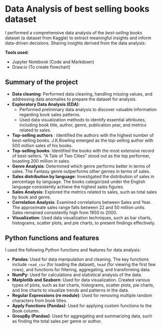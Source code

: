 # Data Analysis of best selling books dataset
I performed a comprehensive data analysis of the _best-selling books_ dataset (a dataset from Kaggle) to extract meaningful insights and inform data-driven decisions. Sharing insights derived from the data analysis:

**Tools used**: 
* Jupyter Notebook (Code and Markdown)
* Draw.io (To create flowchart)
## Summary of the project
* **Data cleaning**: Performed data cleaning, handling missing values, and addressing data anomalies to prepare the dataset for analysis. 
* **Exploratory Data Analysis (EDA)**:
  * Performed preliminary data analysis to discover valuable information regarding book sales patterns.
  * Used data visualization methods to identify essential attributes, including book title, author, genre, publication year, and metrics related to sales.
* **Top-selling authors** : Identified the authors with the highest number of best-selling books. J.K.Rowling emerged as the top-selling author with 500 million sales of his books.
* **Top-selling books**: Identified the books with the most extensive record of best-sellers. "A Tale of Two Cities" stood out as the top performer, boasting 200 million in sales.
* **Genre Analysis**: Determined which genre performs better in terms of sales. The Fantasy genre outperforms other genres in terms of sales.
* **Sales distribution by language**: Investigated the distribution of sales in percentage by language. The books categorized under the English language consistently achieve the highest sales figures.
* **Sales Analysis**: Explored the metrics related to sales, such as total sales by book and genre.
* **Correlation Analysis**: Examined correlations between Sales and Year. The approximate sales range falls between 22 and 50 million units. Sales remained consistently high from 1950 to 2000.
* **Visualization**: Used data visualization techniques, such as bar charts, histograms, scatter plots, and pie charts, to present findings effectively.
## Python functions and features
I used the following Python functions and features for data analysis:
* **Pandas**: Used for data manipulation and cleaning. The key functions include `read_csv` (for loading the dataset), `head` (for viewing the first few rows), and functions for filtering, aggregating, and transforming data.
* **NumPy**: Used for calculations and statistical analysis of the data.
* **Matplotlib and Seaborn**: Used for data visualization. Created various types of plots, such as bar charts, histograms, scatter plots, pie charts, and line charts to visualize trends and patterns in the data.
* **Regular Expressions (re module)**: Used for removing multiple random characters from book titles. 
* **Apply Functions (Pandas)**: Used for applying custom functions to the Book column.
* **GroupBy (Pandas)**: Used for aggregating and summarizing data, such as finding the total sales per genre or author.


